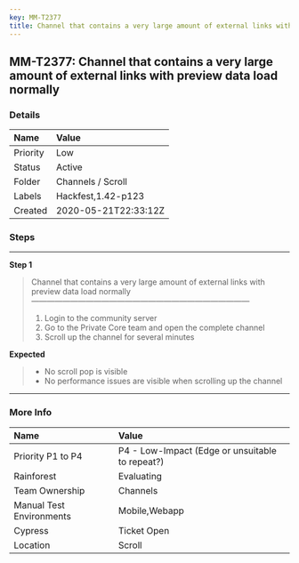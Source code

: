 ```yaml
---
key: MM-T2377
title: Channel that contains a very large amount of external links with preview data load normally
---
```


## MM-T2377: Channel that contains a very large amount of external links with preview data load normally

### Details

| Name     | Value                |
| :------- | :------------------- |
| Priority | Low                  |
| Status   | Active               |
| Folder   | Channels / Scroll    |
| Labels   | Hackfest,1.42-p123   |
| Created  | 2020-05-21T22:33:12Z |

### Steps

<hr/>

**Step 1**

> <article>Channel that contains a very large amount of external links with preview data load normally<br>————————————————————————————<ol><li>Login to the community server</li><li> Go to the Private Core team and open the complete channel</li><li>Scroll up the channel for several minutes</li></ol></article>

**Expected**

> <article><ul><li>No scroll pop is visible</li><li>No performance issues are visible when scrolling up the channel</li></ul></article>

<hr/>

### More Info

| Name                     | Value                                           |
| :----------------------- | :---------------------------------------------- |
| Priority P1 to P4        | P4 - Low-Impact (Edge or unsuitable to repeat?) |
| Rainforest               | Evaluating                                      |
| Team Ownership           | Channels                                        |
| Manual Test Environments | Mobile,Webapp                                   |
| Cypress                  | Ticket Open                                     |
| Location                 | Scroll                                          |
